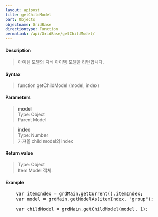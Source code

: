```yaml
---
layout: apipost
title: getChildModel
part: Objects
objectname: GridBase
directiontype: Function
permalink: /api/GridBase/getChildModel/
---
```



#### Description

> 아이템 모델의 자식 아이템 모델을 리턴합니다.  

#### Syntax

> function getChildModel (model, index)  

#### Parameters

> **model**  
> Type: Object  
> Parent Model  

> **index**  
> Type: Number  
> 가져올 child model의 index  


#### Return value

> Type: Object  
> Item Model 객체.  


#### Example

<pre class="prettyprint">
	var itemIndex = grdMain.getCurrent().itemIndex;
	var model = grdMain.getModelAs(itemIndex, "group");
	
	var childModel = grdMain.getChildModel(model, 1);
</pre>

